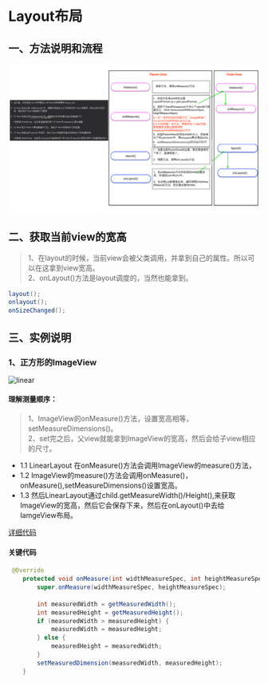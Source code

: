 # Layout布局

## 一、方法说明和流程

<img width="1000" height=“593” src="https://github.com/IRVING18/notes/blob/master/android/file/layout1.png"></img>

## 二、获取当前view的宽高
> 1、在layout的时候，当前view会被父类调用，并拿到自己的属性。所以可以在这拿到view宽高。   
> 2、onLayout()方法是layout调度的，当然也能拿到。

```java
layout();
onlayout();
onSizeChanged();
```

## 三、实例说明
### 1、正方形的ImageView
![linear](https://github.com/IRVING18/notes/blob/master/android/file/layoutdemo1.gif)

#### 理解测量顺序：    
> 1、ImageView的onMeasure()方法，设置宽高相等，setMeasureDimensions()。    
> 2、set完之后，父view就能拿到ImageView的宽高，然后会给子view相应的尺寸。

- 1.1 LinearLayout 在onMeasure()方法会调用ImageView的measure()方法，
- 1.2 ImageView的measure()方法会调用onMeasure()，onMeasure(),setMeasureDimensions()设置宽高。
- 1.3 然后LinearLayout通过child.getMeasureWidth()/Height(),来获取ImageView的宽高，然后它会保存下来，然后在onLayout()中去给IamgeView布局。

[详细代码](https://github.com/hencoder/PracticeLayout1)
#### 关键代码
```java
 @Override
    protected void onMeasure(int widthMeasureSpec, int heightMeasureSpec) {
        super.onMeasure(widthMeasureSpec, heightMeasureSpec);

        int measuredWidth = getMeasuredWidth();
        int measuredHeight = getMeasuredHeight();
        if (measuredWidth > measuredHeight) {
            measuredWidth = measuredHeight;
        } else {
            measuredHeight = measuredWidth;
        }
        setMeasuredDimension(measuredWidth, measuredHeight);
    }
```

